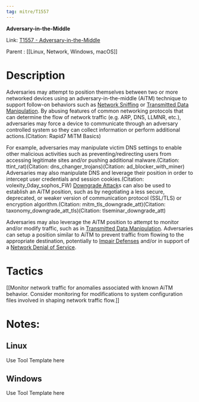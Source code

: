 ```yaml
---
tag: mitre/T1557
---
```


**Adversary-in-the-Middle**

Link: [T1557 - Adversary-in-the-Middle](https://attack.mitre.org/techniques/T1557)

Parent : [[Linux, Network, Windows, macOS]]


# Description

Adversaries may attempt to position themselves between two or more networked devices using an adversary-in-the-middle (AiTM) technique to support follow-on behaviors such as [Network Sniffing](https://attack.mitre.org/techniques/T1040) or [Transmitted Data Manipulation](https://attack.mitre.org/techniques/T1565/002). By abusing features of common networking protocols that can determine the flow of network traffic (e.g. ARP, DNS, LLMNR, etc.), adversaries may force a device to communicate through an adversary controlled system so they can collect information or perform additional actions.(Citation: Rapid7 MiTM Basics)

For example, adversaries may manipulate victim DNS settings to enable other malicious activities such as preventing/redirecting users from accessing legitimate sites and/or pushing additional malware.(Citation: ttint_rat)(Citation: dns_changer_trojans)(Citation: ad_blocker_with_miner) Adversaries may also manipulate DNS and leverage their position in order to intercept user credentials and session cookies.(Citation: volexity_0day_sophos_FW) [Downgrade Attack](https://attack.mitre.org/techniques/T1562/010)s can also be used to establish an AiTM position, such as by negotiating a less secure, deprecated, or weaker version of communication protocol (SSL/TLS) or encryption algorithm.(Citation: mitm_tls_downgrade_att)(Citation: taxonomy_downgrade_att_tls)(Citation: tlseminar_downgrade_att)

Adversaries may also leverage the AiTM position to attempt to monitor and/or modify traffic, such as in [Transmitted Data Manipulation](https://attack.mitre.org/techniques/T1565/002). Adversaries can setup a position similar to AiTM to prevent traffic from flowing to the appropriate destination, potentially to [Impair Defenses](https://attack.mitre.org/techniques/T1562) and/or in support of a [Network Denial of Service](https://attack.mitre.org/techniques/T1498).

# Tactics


[[Monitor network traffic for anomalies associated with known AiTM behavior. Consider monitoring for modifications to system configuration files involved in shaping network traffic flow.]]


# Notes:

## Linux

Use Tool Template here

## Windows

Use Tool Template here